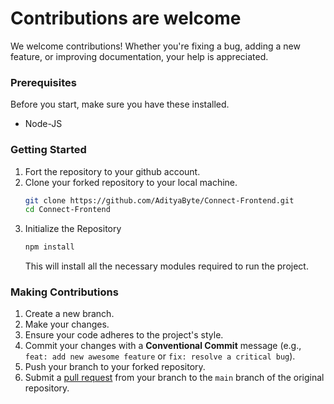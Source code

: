 # Contributions are welcome

We welcome contributions! Whether you're fixing a bug, adding a new feature, or improving documentation, your help is appreciated.

### Prerequisites

Before you start, make sure you have these installed.

* Node-JS

### Getting Started

1. Fort the repository to your github account.
2. Clone your forked repository to your local machine.
    ```bash
    git clone https://github.com/AdityaByte/Connect-Frontend.git
    cd Connect-Frontend
    ```
3. Initialize the Repository
    ```bash
    npm install
    ```
    This will install all the necessary modules required to run the project.

### Making Contributions

1.  Create a new branch.
2.  Make your changes.
3.  Ensure your code adheres to the project's style.
4.  Commit your changes with a **Conventional Commit** message (e.g., `feat: add new awesome feature` or `fix: resolve a critical bug`).
5.  Push your branch to your forked repository.
6.  Submit a [pull request](https://help.github.com/articles/using-pull-requests) from your branch to the `main` branch of the original repository.
